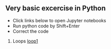 ## Very basic excercise in Python
* Click links below to open Jupyter notebooks
* Run python code by Shift+Enter
* Correct the code



1. Loops [loop1](https://mybinder.org/v2/gh/yuval-harpaz/pyxercise/master?filepath=loop1.ipynb)
